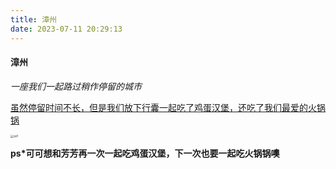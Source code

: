 ```yaml
---
title: 漳州
date: 2023-07-11 20:29:13
---
```

<meta name="referrer" content="no-referrer"/>

#### **漳州**

*一座我们一起路过稍作停留的城市*

<u>虽然停留时间不长，但是我们放下行囊一起吃了鸡蛋汉堡，还吃了我们最爱的火锅锅</u>

<img src="https://cdn.staticaly.com/gh/Simbalin/picx-images-hosting@master/zz1.48ns9e8m4pm0.jpg" alt="zz1" style="zoom:33%;" />

**ps*可可想和芳芳再一次一起吃鸡蛋汉堡，下一次也要一起吃火锅锅噢**